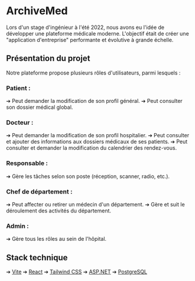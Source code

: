 # ArchiveMed

Lors d'un stage d'ingénieur à l'été 2022, nous avons eu l'idée de développer une plateforme médicale moderne. 
L'objectif était de créer une "application d'entreprise" performante et évolutive à grande échelle.

## Présentation du projet

Notre plateforme propose plusieurs rôles d'utilisateurs, parmi lesquels :

### Patient :
➔ Peut demander la modification de son profil général.
➔ Peut consulter son dossier médical global.

### Docteur :
➔ Peut demander la modification de son profil hospitalier.
➔ Peut consulter et ajouter des informations aux dossiers médicaux de ses patients.
➔ Peut consulter et demander la modification du calendrier des rendez-vous.

### Responsable :
➔ Gère les tâches selon son poste (réception, scanner, radio, etc.).

### Chef de département :
➔ Peut affecter ou retirer un médecin d'un département.
➔ Gère et suit le déroulement des activités du département.

### Admin :
➔ Gère tous les rôles au sein de l'hôpital.

## Stack technique

➔ [Vite]("https://vitejs.dev")
➔ [React]("https://react.dev")
➔ [Tailwind CSS]("https://tailwindcss.com")
➔ [ASP.NET]("https://dotnet.microsoft.com")
➔ [PostgreSQL]("https://www.postgresql.org/")
